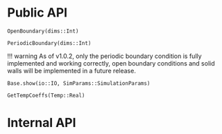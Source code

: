 
# Public API
```@docs
OpenBoundary(dims::Int)
```

```@docs
PeriodicBoundary(dims::Int)
```
!!! warning
    As of v1.0.2, only the periodic boundary condition is fully implemented and working correctly, open boundary conditions and solid walls will be implemented in a future release.

```@docs
Base.show(io::IO, SimParams::SimulationParams)
```

```@docs
GetTempCoeffs(Temp::Real)
```

# Internal API